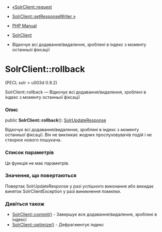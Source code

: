- [«SolrClient::request](solrclient.request.md)
- [SolrClient::setResponseWriter »](solrclient.setresponsewriter.md)

- [PHP Manual](index.md)
- [SolrClient](class.solrclient.md)
- Відкочує всі додавання/видалення, зроблені в індекс з моменту
останньої фіксації

# SolrClient::rollback

(PECL solr \> u003d 0.9.2)

SolrClient::rollback — Відкочує всі додавання/видалення, зроблені в
індекс з моменту останньої фіксації

### Опис

public **SolrClient::rollback**():
[SolrUpdateResponse](class.solrupdateresponse.md)

Відкочує всі додавання/видалення, зроблені в індекс з моменту
останньої фіксації. Він не викликає жодних прослуховувачів подій і не
створює нового пошукача.

### Список параметрів

Ця функція не має параметрів.

### Значення, що повертаються

Повертає SolrUpdateResponse у разі успішного виконання або
викидає виняток SolrClientException у разі виникнення
помилки.

### Дивіться також

- [SolrClient::commit()](solrclient.commit.md) - Завершує все
додавання/видалення, зроблені в індексі
- [SolrClient::optimize()](solrclient.optimize.md) - Дефрагментує
індекс
